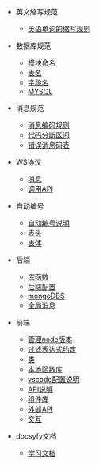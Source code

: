 <!-- # 2.0系统帮助文档-开发篇 -->

* 英文缩写规范  

  - [英语单词的缩写规则](EnglishAbbreviationSpecification)
  
* 数据库规范
  
  - [模块命名](DatabaseSpecifications/ModuleNaming.md)
  - [表名](DatabaseSpecifications/Table.md)
  - [字段名](DatabaseSpecifications/fieldName.md)
  - [MYSQL](DatabaseSpecifications/MYSQL.md)
  
* 消息规范
  
  - [消息编码规则](MessageSpecification/MessageEncodingRules.md)
  - [代码分断区间](MessageSpecification/CodeBreakInterval.md)
  - [错误消息码表](MessageSpecification/ErrorTable.md)

* WS协议
  
  - [消息](WSagreement/Message.md)
  - [调用API](WSagreement/APIcall.md)
  
* 自动编号  
  
  - [自动编号说明](AutoNumber/illustrate.md)
  - [表头](AutoNumber/TableHead.md)
  - [表体](AutoNumber/TableMain.md)

* 后端  

  - [库函数](RearEnd/LibraryFunction.md)
  - [后端配置](RearEnd/configuration.md)
  - [mongoDBS](RearEnd/mongoDBS.md)
  - [全局消息](RearEnd/GlobalMessages.md)
  
* 前端
  
  - [管理node版本](FrontEnd/nodeManage.md)
  - [过滤表达式约定](FrontEnd/FilterExpressionConvention.md)
  - [类](FrontEnd/Class.md)
  - [本地函数库](FrontEnd/LocalFunctionLib.md)
  - [vscode配置说明](FrontEnd/vscodeConfig.md)
  - [API说明](FrontEnd/APIillustrate.md)
  - [组件库](FrontEnd/componentLib.md)
  - [外部API](FrontEnd/ExternalAPI.md)
  - [交互](FrontEnd/Interactive.md)

* docsyfy文档
  
  - [学习文档](LearnDoc.md)